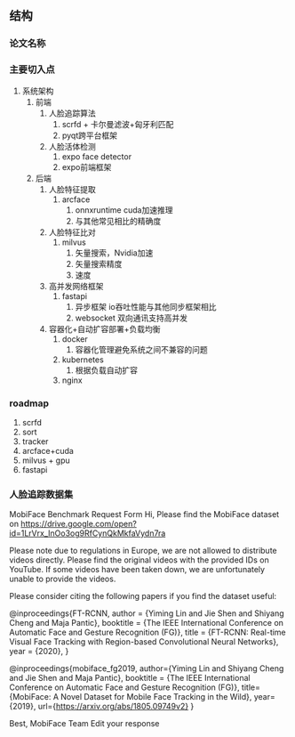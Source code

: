 ## 结构

### 论文名称

### 主要切入点

1. 系统架构
   1. 前端
      1. 人脸追踪算法
         1. scrfd + 卡尔曼滤波+匈牙利匹配
         2. pyqt跨平台框架
      2. 人脸活体检测
         1. expo face detector
         2. expo前端框架
   2. 后端
      1. 人脸特征提取
         1. arcface
            1. onnxruntime cuda加速推理
            2. 与其他常见相比的精确度
      2. 人脸特征比对
         1. milvus
            1. 矢量搜索，Nvidia加速
            2. 矢量搜索精度
            3. 速度
      3. 高并发网络框架
         1. fastapi
            1. 异步框架 io吞吐性能与其他同步框架相比
            2. websocket 双向通讯支持高并发
      4. 容器化+自动扩容部署+负载均衡
         1. docker
            1. 容器化管理避免系统之间不兼容的问题
         2. kubernetes
            1. 根据负载自动扩容
         3. nginx

### roadmap
1. scrfd
2. sort
3. tracker
4. arcface+cuda
5. milvus + gpu
6. fastapi



### 人脸追踪数据集
MobiFace Benchmark Request Form
Hi, 
Please find the MobiFace dataset on https://drive.google.com/open?id=1LrVrx_InOo3og9RfCynQkMkfaVydn7ra 

Please note due to regulations in Europe, we are not allowed to distribute videos directly. Please find the original videos with the provided IDs on YouTube. If some videos have been taken down, we are unfortunately unable to provide the videos.

Please consider citing the following papers if you find the dataset useful:

@inproceedings{FT-RCNN,
    author = {Yiming Lin and Jie Shen and Shiyang Cheng and Maja Pantic},
    booktitle = {The IEEE International Conference on Automatic Face and Gesture Recognition (FG)},
    title = {FT-RCNN: Real-time Visual Face Tracking with Region-based Convolutional Neural Networks},
    year = {2020},
}

@inproceedings{mobiface_fg2019,
    author={Yiming Lin and Shiyang Cheng and Jie Shen and Maja Pantic},
    booktitle = {The IEEE International Conference on Automatic Face and Gesture Recognition (FG)},
    title={MobiFace: A Novel Dataset for Mobile Face Tracking in the Wild},
    year={2019},
    url={https://arxiv.org/abs/1805.09749v2}
}

Best,
MobiFace Team
Edit your response
